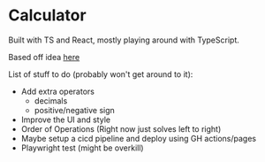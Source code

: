 # Calculator 

Built with TS and React, mostly playing around with TypeScript.

Based off idea [here](https://github.com/florinpop17/app-ideas)

List of stuff to do (probably won't get around to it):
- Add extra operators
  - decimals
  - positive/negative sign
- Improve the UI and style
- Order of Operations (Right now just solves left to right)
- Maybe setup a cicd pipeline and deploy using GH actions/pages
- Playwright test (might be overkill)